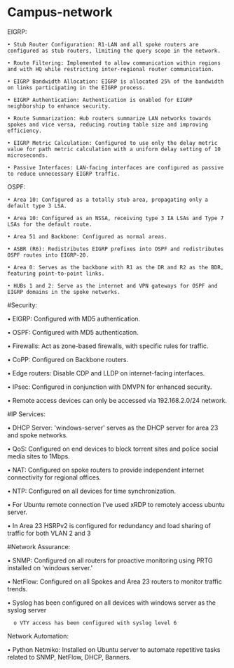 # Campus-network

EIGRP:

    • Stub Router Configuration: R1-LAN and all spoke routers are configured as stub routers, limiting the query scope in the network.

    • Route Filtering: Implemented to allow communication within regions and with HQ while restricting inter-regional router communication.

    • EIGRP Bandwidth Allocation: EIGRP is allocated 25% of the bandwidth on links participating in the EIGRP process.

    • EIGRP Authentication: Authentication is enabled for EIGRP neighborship to enhance security.

    • Route Summarization: Hub routers summarize LAN networks towards spokes and vice versa, reducing routing table size and improving efficiency.

    • EIGRP Metric Calculation: Configured to use only the delay metric value for path metric calculation with a uniform delay setting of 10 microseconds.

    • Passive Interfaces: LAN-facing interfaces are configured as passive to reduce unnecessary EIGRP traffic.
OSPF:

    • Area 10: Configured as a totally stub area, propagating only a default type 3 LSA.

    • Area 10: Configured as an NSSA, receiving type 3 IA LSAs and Type 7 LSAs for the default route.

    • Area 51 and Backbone: Configured as normal areas.

    • ASBR (R6): Redistributes EIGRP prefixes into OSPF and redistributes OSPF routes into EIGRP-20.

    • Area 0: Serves as the backbone with R1 as the DR and R2 as the BDR, featuring point-to-point links.

    • HUBs 1 and 2: Serve as the internet and VPN gateways for OSPF and EIGRP domains in the spoke networks.



#Security:

•	EIGRP: Configured with MD5 authentication.

•	OSPF: Configured with MD5 authentication.

•	Firewalls: Act as zone-based firewalls, with specific rules for traffic.

•	CoPP: Configured on Backbone routers.

•	Edge routers: Disable CDP and LLDP on internet-facing interfaces.

•	IPsec: Configured in conjunction with DMVPN for enhanced security.

•	Remote access devices can only be accessed via 192.168.2.0/24 network.


#IP Services:

•	DHCP Server: 'windows-server' serves as the DHCP server for area 23 and spoke networks.

•	QoS: Configured on end devices to block torrent sites and police social media sites to 1Mbps.

•	NAT: Configured on spoke routers to provide independent internet connectivity for regional offices.

•	NTP: Configured on all devices for time synchronization.

•	For Ubuntu remote connection I’ve used xRDP to remotely access ubuntu server.

•	In Area 23 HSRPv2 is configured for redundancy and load sharing of traffic for both VLAN 2 and 3


#Network Assurance:

•	SNMP: Configured on all routers for proactive monitoring using PRTG installed on 'windows server.'

•	NetFlow: Configured on all Spokes and Area 23 routers to monitor traffic trends.

•	Syslog has been configured on all devices with windows server as the syslog server

      o	VTY access has been configured with syslog level 6

Network Automation:

•	Python Netmiko: Installed on Ubuntu server to automate repetitive tasks related to SNMP, NetFlow, DHCP, Banners.

